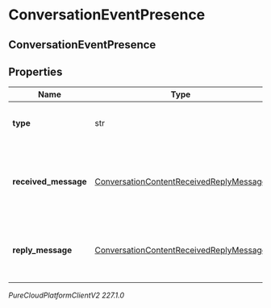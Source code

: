 # ConversationEventPresence

## ConversationEventPresence

## Properties

|Name | Type | Description | Notes|
|------------ | ------------- | ------------- | -------------|
| **type** | str | Describes the type of Presence event. | |
| **received_message** | [ConversationContentReceivedReplyMessage](ConversationContentReceivedReplyMessage) | The message displayed in the received message bubble. | [optional] |
| **reply_message** | [ConversationContentReceivedReplyMessage](ConversationContentReceivedReplyMessage) | The message displayed in the reply message bubble. | [optional] |



_PureCloudPlatformClientV2 227.1.0_
